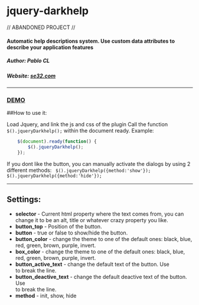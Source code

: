 # jquery-darkhelp
// ABANDONED PROJECT //
#### Automatic help descriptions system. Use custom data attributes to describe your application features

##### Author: Pablo CL 
##### Website: [se32.com](http://www.se32.com)
***

### [DEMO](http://www.se32.com/darkhelp/example.html)

##How to use it:

Load Jquery, and link  the js and css of the plugin
Call the function `$().jqueryDarkhelp();` within the document ready. Example:

```javascript
    $(document).ready(function() {
        $().jqueryDarkhelp();
    });
```
If you dont like the button, you can manually activate the dialogs by using 2 different methods:
   ` $().jqueryDarkhelp({method:'show'});`
    `$().jqueryDarkhelp({method:'hide'});`
***
## Settings:
*  **selector** - Current html property where the text comes from, you can change it to be an alt, title or whatever crazy property you like.
*  **button_top** - Position of the button.
*  **button** - true or false to show/hide the button.
*  **button_color** - change the theme to one of the default ones: black, blue, red, green, brown, purple, invert.
*  **box_color** - change the theme to one of the default ones: black, blue, red, green, brown, purple, invert.
*  **button_active_text** - change the default text of the button. Use <br/> to break the line.
*  **button_deactive_text** - change the default deactive text of the button. Use <br/> to break the line.
*  **method** - init, show, hide
